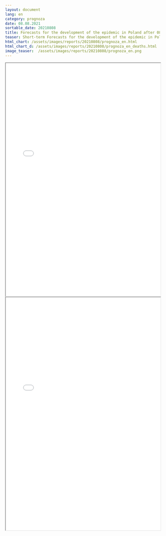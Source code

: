 ```yaml
---
layout: document
lang: en
category: prognoza
date: 08.08.2021
sortable_date: 20210808
title: Forecasts for the development of the epidemic in Poland after 08.08.2021 
teaser: Short-term Forecasts for the development of the epidemic in Poland.
html_chart: /assets/images/reports/20210808/prognoza_en.html
html_chart_d: /assets/images/reports/20210808/prognoza_en_deaths.html
image_teaser:  /assets/images/reports/20210808/prognoza_en.png
---
```


<div style="text-align: center" class="row 80%">
    <span class="image fit">
        <iframe src="{{ page.html_chart }}" alt="" style="width: 100%; height:54em;"></iframe>
    </span>
</div>

<div style="text-align: center" class="row 80%">
    <span class="image fit">
        <iframe src="{{ page.html_chart_d }}" alt="" style="width: 100%; height:54em;"></iframe>
    </span>
</div>
